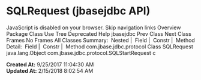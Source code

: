 # SQLRequest (jbasejdbc   API)

JavaScript is disabled on your browser. Skip navigation links Overview Package Class Use Tree Deprecated Help jbasejdbc Prev Class Next Class Frames No Frames All Classes Summary:  Nested |  Field |  Constr |  Method Detail:  Field |  Constr |  Method com.jbase.jdbc.protocol Class SQLRequest java.lang.Object com.jbase.jdbc.protocol.SQLStartRequest c  

**Created At:** 9/25/2017 11:04:30 AM  
**Updated At:** 2/15/2018 8:02:54 AM  

